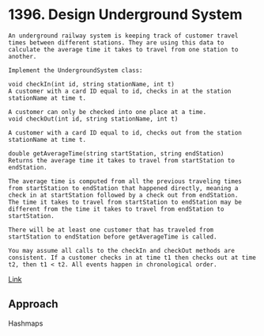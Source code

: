 # 1396. Design Underground System

    An underground railway system is keeping track of customer travel times between different stations. They are using this data to calculate the average time it takes to travel from one station to another.

    Implement the UndergroundSystem class:

    void checkIn(int id, string stationName, int t)
    A customer with a card ID equal to id, checks in at the station stationName at time t.

    A customer can only be checked into one place at a time.
    void checkOut(int id, string stationName, int t)

    A customer with a card ID equal to id, checks out from the station stationName at time t.

    double getAverageTime(string startStation, string endStation)
    Returns the average time it takes to travel from startStation to endStation.

    The average time is computed from all the previous traveling times from startStation to endStation that happened directly, meaning a check in at startStation followed by a check out from endStation.
    The time it takes to travel from startStation to endStation may be different from the time it takes to travel from endStation to startStation.

    There will be at least one customer that has traveled from startStation to endStation before getAverageTime is called.

    You may assume all calls to the checkIn and checkOut methods are consistent. If a customer checks in at time t1 then checks out at time t2, then t1 < t2. All events happen in chronological order.

[Link](https://leetcode.com/problems/design-underground-system/description/)

## Approach
Hashmaps